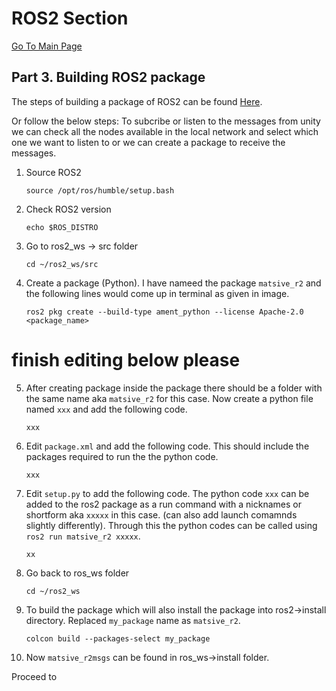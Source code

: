 # ROS2 Section
[Go To Main Page
](https://github.com/matsive/Unity_Robotics_ROS2/blob/main/Documentation/ROS2%20Section/Part%201.%20Installing%20of%20ROS2%20Humble.md)
## Part 3. Building ROS2 package 
The steps of building a package of ROS2 can be found [Here](https://docs.ros.org/en/humble/Tutorials/Beginner-Client-Libraries/Creating-Your-First-ROS2-Package.html).

Or follow the below steps:
To subcribe or listen to the messages from unity we can check all the nodes available in the local network and select which one we want to listen to or we can create a package to receive the messages.
1. Source ROS2
   ```
   source /opt/ros/humble/setup.bash
   ```
2. Check ROS2 version
   ```
   echo $ROS_DISTRO
   ```
3. Go to ros2_ws -> src folder
   ```
   cd ~/ros2_ws/src
   ```
4. Create a package (Python). I have nameed the package `matsive_r2` and the following lines would come up in terminal as given in image.
   ```
   ros2 pkg create --build-type ament_python --license Apache-2.0 <package_name>
   ```
# finish editing below please   
5. After creating package inside the package there should be a folder with the same name aka `matsive_r2` for this case. Now create a python file named `xxx` and add the following code.
   ```
   xxx
   ```
6. Edit `package.xml` and add the following code. This should include the packages required to run the the python code.
   ```
   xxx
   ```
7. Edit `setup.py` to add the following code. The python code `xxx` can be added to the ros2 package as a run command with a nicknames or shortform aka `xxxxx` in this case. (can also add launch comamnds slightly differently). Through this the python codes can be called using `ros2 run matsive_r2 xxxxx`.
   ```
   xx
   ```
8. Go back to ros_ws folder
   ```
   cd ~/ros2_ws
   ```
9. To build the package which will also install the package into ros2->install directory. Replaced `my_package` name as `matsive_r2`.
   ```
   colcon build --packages-select my_package
   ```
10. Now `matsive_r2msgs` can be found in ros_ws->install folder.

Proceed to



